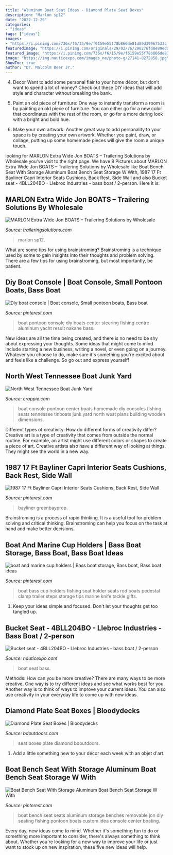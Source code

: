 ```yaml
---
title: "Aluminum Boat Seat Ideas - Diamond Plate Seat Boxes"
description: "Marlon sp12"
date: "2022-12-29"
categories:
- "ideas"
tags: ["ideas"]
images:
- "https://i.pinimg.com/736x/f6/15/9e/f6159e55f78b866de81d80d39967533c.jpg"
featuredImage: "https://i.pinimg.com/originals/29/02/76/290276fd8e89edaa4a90ce688c6f5110.jpg"
featured_image: "https://i.pinimg.com/736x/f6/15/9e/f6159e55f78b866de81d80d39967533c.jpg"
image: "https://img.nauticexpo.com/images_ne/photo-g/27141-8272858.jpg"
ShowToc: true
author: "Dr. Malcolm Beer Jr."
---
```



4. Decor
Want to add some personal flair to your home décor, but don’t want to spend a lot of money? Check out these DIY ideas that will add style and character without breaking the bank.
1. Paint an old piece of furniture: One way to instantly transform a room is by painting an old piece of furniture. You can either go for a new color that coordinates with the rest of the room, or go for a more daring look with a bright and bold hue.

2. Make your own artwork: Another great way to add personality to your space is by creating your own artwork. Whether you paint, draw, or collage, putting up some homemade pieces will give the room a unique touch.


	

		
looking for MARLON Extra Wide Jon BOATS – Trailering Solutions by Wholesale you've visit to the right page. We have 8 Pictures about MARLON Extra Wide Jon BOATS – Trailering Solutions by Wholesale like Boat Bench Seat With Storage Aluminum Boat Bench Seat Storage W With, 1987 17 Ft Bayliner Capri Interior Seats Cushions, Back Rest, Side Wall and also Bucket seat - 4BLL204BO - Llebroc Industries - bass boat / 2-person. Here it is:
		
    
## MARLON Extra Wide Jon BOATS – Trailering Solutions By Wholesale

<img loading=lazy src="http://traileringsolutions.com/wp-content/uploads/2020/04/jon-boat-from-front-1-2048x1371.jpg" onerror="this.onerror=null;this.src='https://tse1.mm.bing.net/th?id=OIP.RQ_lOdMX7K_G4TLtd7OaVQHaE9&amp;pid=15.1';" alt="MARLON Extra Wide Jon BOATS – Trailering Solutions by Wholesale">

_Source: traileringsolutions.com_

>marlon sp12. 

	

What are some tips for using brainstroming?
Brainstroming is a technique used by some to gain insights into their thoughts and problem solving. There are a few tips for using brainstroming, but most importantly, be patient.

    
## Diy Boat Console | Boat Console, Small Pontoon Boats, Bass Boat

<img loading=lazy src="https://i.pinimg.com/736x/b8/44/97/b844975fbda5b770cd9c9d0198c213e1.jpg" onerror="this.onerror=null;this.src='https://tse2.mm.bing.net/th?id=OIP.8wVSqeWLHpf_hAO4dgi8owHaJ6&amp;pid=15.1';" alt="Diy boat console | Boat console, Small pontoon boats, Bass boat">

_Source: pinterest.com_

>boat pontoon console diy boats center steering fishing centre aluminum yacht result nakane bass. 

	

New ideas are all the time being created, and there is no need to be shy about expressing your thoughts. Some ideas that might come to mind include starting a new business, writing a novel, or even going on a journey. Whatever you choose to do, make sure it's something you're excited about and feels like a challenge. So go out and express yourself!

    
## North West Tennessee Boat Junk Yard

<img loading=lazy src="https://www.crappie.com/crappie/attachments/tennessee/255908d1483811334-north-west-tennessee-boat-junk-yard-console-basstracker078-jpg" onerror="this.onerror=null;this.src='https://tse1.mm.bing.net/th?id=OIP.oaRQJJx6sWxv9kSLwze8fAHaJ4&amp;pid=15.1';" alt="North West Tennessee Boat Junk Yard">

_Source: crappie.com_

>boat console pontoon center boats homemade diy consoles fishing seats tennessee tinboats junk yard north west plans building wooden dimensions. 

	

Different types of creativity: How do different forms of creativity differ?
Creative art is a type of creativity that comes from outside the normal routine. For example, an artist might use different colors or shapes to create a piece of art. Creative artists also have a different way of looking at things. They might see the world in a new way.

    
## 1987 17 Ft Bayliner Capri Interior Seats Cushions, Back Rest, Side Wall

<img loading=lazy src="https://i.pinimg.com/736x/f6/15/9e/f6159e55f78b866de81d80d39967533c.jpg" onerror="this.onerror=null;this.src='https://tse3.mm.bing.net/th?id=OIP.K0Y20JHALUHIpaLPeA7viAHaJ3&amp;pid=15.1';" alt="1987 17 Ft Bayliner Capri Interior Seats Cushions, Back Rest, Side Wall">

_Source: pinterest.com_

>bayliner greenbayprop. 

	

Brainstroming is a process of rapid thinking. It is a useful tool for problem solving and critical thinking. Brainstroming can help you focus on the task at hand and make better decisions.

    
## Boat And Marine Cup Holders | Bass Boat Storage, Bass Boat, Bass Boat Ideas

<img loading=lazy src="https://i.pinimg.com/originals/29/02/76/290276fd8e89edaa4a90ce688c6f5110.jpg" onerror="this.onerror=null;this.src='https://tse1.mm.bing.net/th?id=OIP.OsFeCg1rW9SzEaNn3t-twwAAAA&amp;pid=15.1';" alt="boat and marine cup holders | Bass boat storage, Bass boat, Bass boat ideas">

_Source: pinterest.com_

>boat bass cup holders fishing seat holder seats rod boats pedestal clamp trailer steps storage tips marine knife tackle gifts. 

	

1. Keep your ideas simple and focused. Don't let your thoughts get too tangled up.

    
## Bucket Seat - 4BLL204BO - Llebroc Industries - Bass Boat / 2-person

<img loading=lazy src="https://img.nauticexpo.com/images_ne/photo-g/27141-8272858.jpg" onerror="this.onerror=null;this.src='https://tse2.mm.bing.net/th?id=OIP.dHTfOU5WHzuaK9zfSHgZ7gHaHa&amp;pid=15.1';" alt="Bucket seat - 4BLL204BO - Llebroc Industries - bass boat / 2-person">

_Source: nauticexpo.com_

>boat seat bass. 

	

Methods: How can you be more creative?
There are many ways to be more creative. One way is to try different ideas and see what works best for you. Another way is to think of ways to improve your current ideas. You can also use creativity in your everyday life to come up with new ideas.

    
## Diamond Plate Seat Boxes | Bloodydecks

<img loading=lazy src="https://internal.bdoutdoors.com/2016/10/1309809_2626e91a541b94247001e5816f0cccdf.JPG" onerror="this.onerror=null;this.src='https://tse2.mm.bing.net/th?id=OIP.JibpGlQblCRwAeWBbwzM3wHaJ4&amp;pid=15.1';" alt="Diamond Plate Seat Boxes | Bloodydecks">

_Source: bdoutdoors.com_

>seat boxes plate diamond bdoutdoors. 

	

1. Add a little something new to your décor each week with an objet d'art.

    
## Boat Bench Seat With Storage Aluminum Boat Bench Seat Storage W With

<img loading=lazy src="https://i.pinimg.com/736x/89/77/8e/89778ec5deac0c98c47d6660058280b1.jpg" onerror="this.onerror=null;this.src='https://tse1.mm.bing.net/th?id=OIP.Sw-gZAg642h1BH6lt13B1QHaFj&amp;pid=15.1';" alt="Boat Bench Seat With Storage Aluminum Boat Bench Seat Storage W With">

_Source: pinterest.com_

>boat bench seat seats aluminum storage benches removable jon diy seating fishing pontoon boats custom idea console center boating. 

	

Every day, new ideas come to mind. Whether it's something fun to do or something more important to consider, there's always something to think about. Whether you're looking for a new way to improve your life or just want to stock up on new inspiration, these five new ideas will help.

